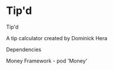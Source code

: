 # Tip'd

Tip'd

A tip calculator created by Dominick Hera


Dependencies

Money Framework - pod 'Money'
